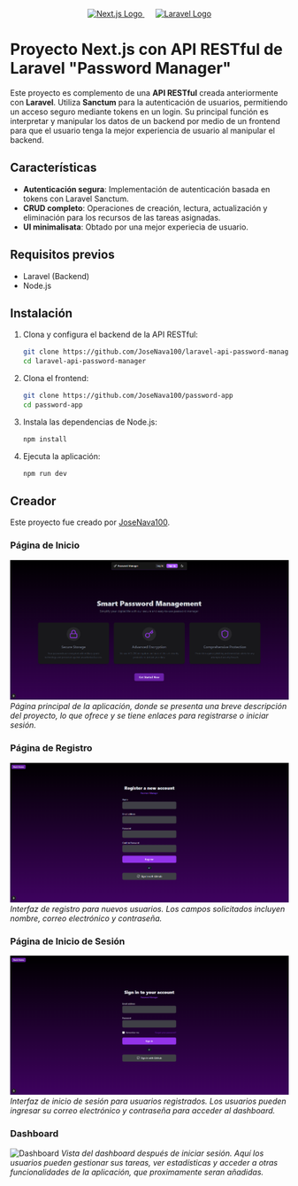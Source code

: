 <p align="center">
  <a href="https://nextjs.org" target="_blank">
    <img src="https://cdn.jsdelivr.net/gh/devicons/devicon@latest/icons/nextjs/nextjs-original.svg" width="120" alt="Next.js Logo">
  </a>
  &nbsp;&nbsp;&nbsp;&nbsp;
  <a href="https://laravel.com" target="_blank">
    <img src="https://cdn.jsdelivr.net/gh/devicons/devicon@latest/icons/laravel/laravel-original.svg" width="120" alt="Laravel Logo">
  </a>
</p>

# Proyecto Next.js con API RESTful de Laravel "Password Manager"

Este proyecto es complemento de una **API RESTful** creada anteriormente con **Laravel**. Utiliza **Sanctum** para la autenticación de usuarios, permitiendo un acceso seguro mediante tokens en un login. Su principal función es interpretar y manipular los datos de un backend por medio de un frontend para que el usuario tenga la mejor experiencia de usuario al manipular el backend.

## Características

- **Autenticación segura**: Implementación de autenticación basada en tokens con Laravel Sanctum.
- **CRUD completo**: Operaciones de creación, lectura, actualización y eliminación para los recursos de las tareas asignadas.
- **UI minimalisata**: Obtado por una mejor experiecia de usuario.

## Requisitos previos

- Laravel (Backend)
- Node.js 

## Instalación

1. Clona y configura el backend de la API RESTful:
   ```bash
   git clone https://github.com/JoseNava100/laravel-api-password-manager
   cd laravel-api-password-manager
   ```

2. Clona el frontend:
   ```bash
   git clone https://github.com/JoseNava100/password-app
   cd password-app
   ```

3. Instala las dependencias de Node.js:
   ```bash
   npm install
   ```

4. Ejecuta la aplicación:
   ```bash
   npm run dev
   ```

## Creador

Este proyecto fue creado por [JoseNava100](https://github.com/JoseNava100).

### Página de Inicio
![Homepage](assets/img/PasswordManagerHomePage.png)
*Página principal de la aplicación, donde se presenta una breve descripción del proyecto, lo que ofrece y se tiene enlaces para registrarse o iniciar sesión.*

### Página de Registro
![Register](assets/img/PasswordManagerRegisterPage.png)
*Interfaz de registro para nuevos usuarios. Los campos solicitados incluyen nombre, correo electrónico y contraseña.*

### Página de Inicio de Sesión
![Login](assets/img/PasswordManagerLoginPage.png)
*Interfaz de inicio de sesión para usuarios registrados. Los usuarios pueden ingresar su correo electrónico y contraseña para acceder al dashboard.*

### Dashboard
![Dashboard](assets/img/)
*Vista del dashboard después de iniciar sesión. Aquí los usuarios pueden gestionar sus tareas, ver estadísticas y acceder a otras funcionalidades de la aplicación, que proximamente seran añadidas.*